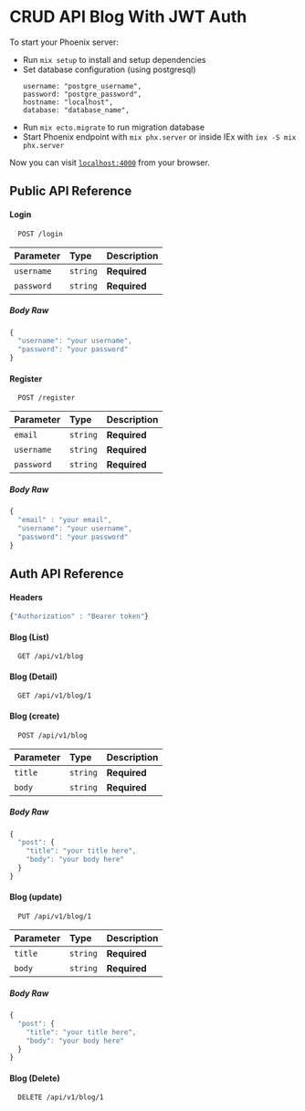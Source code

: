# CRUD API Blog With JWT Auth

To start your Phoenix server:

  * Run `mix setup` to install and setup dependencies
  * Set database configuration (using postgresql)
    ```
    username: "postgre_username",
    password: "postgre_password",
    hostname: "localhost",
    database: "database_name",
    ```
  * Run `mix ecto.migrate` to run migration database
  * Start Phoenix endpoint with `mix phx.server` or inside IEx with `iex -S mix phx.server`

Now you can visit [`localhost:4000`](http://localhost:4000) from your browser.

## Public API Reference

#### Login

```http
  POST /login
```

| Parameter | Type     | Description                |
| :-------- | :------- | :------------------------- |
| `username` | `string` | **Required** |
| `password` | `string` | **Required** |

##### Body Raw
```javascript
{
  "username": "your username",
  "password": "your password"
}
```

#### Register

```http
  POST /register
```

| Parameter | Type     | Description                       |
| :-------- | :------- | :-------------------------------- |
| `email`      | `string` | **Required** |
| `username`| `string` | **Required** |
| `password` | `string` | **Required** |

##### Body Raw
```javascript
{
  "email" : "your email",
  "username": "your username",
  "password": "your password"
}
```

## Auth API Reference

#### Headers
```javascript
{"Authorization" : "Bearer token"}
```

#### Blog (List)

```http
  GET /api/v1/blog
```

#### Blog (Detail)

```http
  GET /api/v1/blog/1
```

#### Blog (create)
```http
  POST /api/v1/blog
```
| Parameter | Type     | Description                       |
| :-------- | :------- | :-------------------------------- |
| `title`   | `string` | **Required** |
| `body`    | `string` | **Required** |

##### Body Raw
```javascript
{
  "post": {
    "title": "your title here",
    "body": "your body here"
  }
}
```

#### Blog (update)
```http
  PUT /api/v1/blog/1
```
| Parameter | Type     | Description                       |
| :-------- | :------- | :-------------------------------- |
| `title`   | `string` | **Required** |
| `body`    | `string` | **Required** |

##### Body Raw
```javascript
{
  "post": {
    "title": "your title here",
    "body": "your body here"
  }
}
```

#### Blog (Delete)

```http
  DELETE /api/v1/blog/1
```